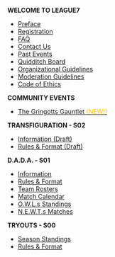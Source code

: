 <!-- docs/_sidebar.md -->
**WELCOME TO LEAGUE7**
* [Preface](/ "LEAGUE7 | Preface")
* [Registration](registration.md "L7 | Registration")
* [FAQ](faq.md "L7 | FAQ")
* [Contact Us](contact-us.md "L7 | Contact Us")
* [Past Events](/community-events/past-events "L7 | Past Events")
* [Quidditch Board](/quidditch-board.md "L7 | Quidditch Board")
* [Organizational Guidelines](organizational-guidelines.md "L7 | Organizational Guidelines")
* [Moderation Guidelines](moderation-guidelines.md "L7 | Moderation Guidelines") 
* [Code of Ethics](codeofethics.md "L7 | Code of Ethics")


 **COMMUNITY EVENTS**
 * [The Gringotts Gauntlet <span style="color:#ffbd00">(NEW!)</span>](/community-events/gringotts-gauntlet "L7 | The Gringotts Gauntlet")

**TRANSFIGURATION - S02**
* [Information (Draft)](/season/02/information.md "L7 | S02 General Information")
* [Rules & Format (Draft)](/season/02/rules-format.md "L7 | Season Rules & Format") 

**D.A.D.A. - S01**
* [Information](/season/01/information.md "L7 | S01 General Information")
* [Rules & Format](/season/01/rules-format.md "L7 | Season Rules & Format") 
* [Team Rosters](/season/01/team-rosters.md "L7 | Team Rosters")
* [Match Calendar](/season/01/calendar.md "L7 | Match Calendar") 
* [O.W.L.s Standings](/season/01/standings.md "L7 | Season Standings")
* [N.E.W.T.s Matches](/season/01/matches.md "L7 | Matches Details")

**TRYOUTS - S00**
* [Season Standings](/season/00/standings.md "L7 | Season Standings")
* [Rules & Format](/season/00/rules-format.md "L7 | Tryout Season")




